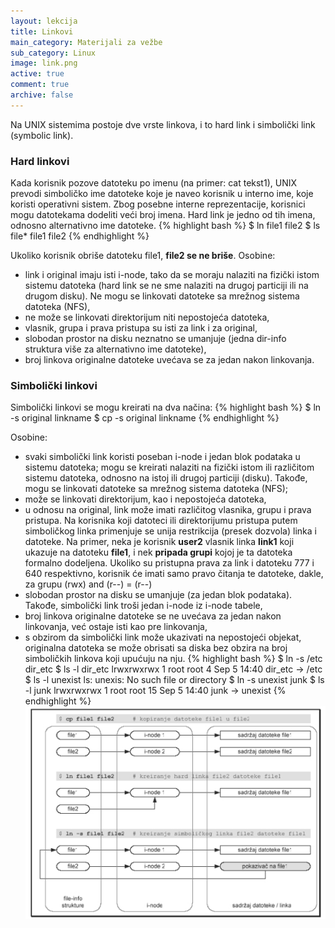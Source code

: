 ```yaml
---
layout: lekcija
title: Linkovi
main_category: Materijali za vežbe
sub_category: Linux
image: link.png
active: true
comment: true
archive: false
---
```


Na UNIX sistemima postoje dve vrste linkova, i to hard link i simbolički link (symbolic link).

### Hard linkovi

Kada korisnik pozove datoteku po imenu (na primer: cat tekst1), UNIX prevodi simboličko ime datoteke koje je naveo korisnik u interno ime, koje koristi operativni sistem. Zbog posebne interne reprezentacije, korisnici mogu datotekama dodeliti veći broj imena. Hard link je jedno od tih imena, odnosno alternativno ime datoteke.
{% highlight bash %}
$ ln file1 file2
$ ls file*
file1 file2
{% endhighlight %}

Ukoliko korisnik obriše datoteku file1, **file2 se ne briše**. Osobine:

* link i original imaju isti i-node, tako da se moraju nalaziti na fizički istom sistemu datoteka (hard link se ne sme nalaziti na drugoj particiji ili na drugom disku). Ne mogu se linkovati datoteke sa mrežnog sistema datoteka (NFS),
* ne može se linkovati direktorijum niti nepostojeća datoteka,
* vlasnik, grupa i prava pristupa su isti za link i za original,
* slobodan prostor na disku neznatno se umanjuje (jedna dir-info struktura više za alternativno ime datoteke),
* broj linkova originalne datoteke uvećava se za jedan nakon linkovanja.


### Simbolički linkovi

Simbolički linkovi se mogu kreirati na dva načina:
{% highlight bash %}
$ ln -s original linkname
$ cp -s original linkname
{% endhighlight %}

Osobine:

* svaki simbolički link koristi poseban i-node i jedan blok podataka u sistemu datoteka; mogu se kreirati nalaziti na fizički istom ili različitom sistemu datoteka, odnosno na istoj ili drugoj particiji (disku). Takođe, mogu se linkovati datoteke sa mrežnog sistema datoteka (NFS);
* može se linkovati direktorijum, kao i nepostojeća datoteka,
* u odnosu na original, link može imati različitog vlasnika, grupu i prava pristupa. Na korisnika koji datoteci ili direktorijumu pristupa putem simboličkog linka primenjuje se unija restrikcija (presek dozvola) linka i datoteke. Na primer, neka je korisnik **user2** vlasnik linka **link1** koji ukazuje na datoteku **file1**, i nek **pripada grupi** kojoj je ta datoteka formalno dodeljena. Ukoliko su pristupna prava za link i datoteku 777 i 640 respektivno, korisnik će imati samo pravo čitanja te datoteke, dakle, za grupu (rwx) and (r--) = (r--)
* slobodan prostor na disku se umanjuje (za jedan blok podataka). Takođe, simbolički link troši jedan i-node iz i-node tabele,
* broj linkova originalne datoteke se ne uvećava za jedan nakon linkovanja, već ostaje isti kao pre linkovanja,
* s obzirom da simbolički link može ukazivati na nepostojeći objekat, originalna datoteka se može obrisati sa diska bez obzira na broj simboličkih linkova koji upućuju na nju.
{% highlight bash %}
$ ln -s /etc dir_etc
$ ls -l dir_etc
lrwxrwxrwx 1 root root 4 Sep 5 14:40 dir_etc -> /etc
$ ls -l unexist
ls: unexis: No such file or directory
$ ln -s unexist junk
$ ls -l junk
lrwxrwxrwx 1 root root 15 Sep 5 14:40 junk -> unexist
{% endhighlight %}
![Linkovi.](/assets/os1/linkoviInode.jpg "Linkovi.")
